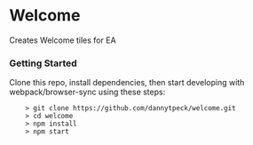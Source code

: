 # Welcome

Creates Welcome tiles for EA

### Getting Started ###

Clone this repo, install dependencies, then start developing with webpack/browser-sync using these steps:

```
	> git clone https://github.com/dannytpeck/welcome.git
	> cd welcome
	> npm install
	> npm start
```
